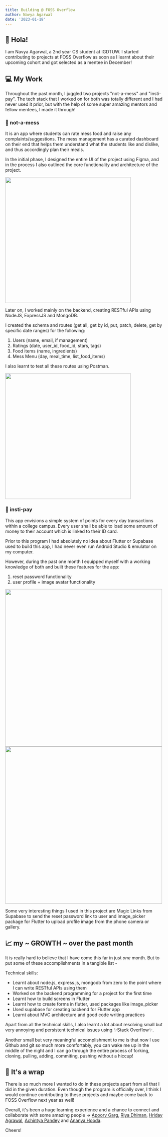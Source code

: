 ```yaml
---
title: Building @ FOSS Overflow
author: Navya Agarwal
date: '2023-01-18'
---
```


## 👋 Hola!

I am Navya Agarwal, a 2nd year CS student at IGDTUW. I started contributing to projects at FOSS Overflow as soon as I learnt about their upcoming cohort and got selected as a mentee in December!

## 💻 My Work

Throughout the past month, I juggled two projects "not-a-mess" and "insti-pay". The tech stack that I worked on for both was totally different and I had never used it prior, but with the help of some super amazing mentors and fellow mentees, I made it through!

### 🍛	not-a-mess

It is an app where students can rate mess food and raise any complaints/suggestions. The mess management has a curated dashboard on their end that helps them understand what the students like and dislike, and thus accordingly plan their meals.

In the initial phase, I designed the entire UI of the project using Figma, and in the process I also outlined the core functionality and architecture of the project.

<img src="https://user-images.githubusercontent.com/82928853/213011998-93ff40ee-66a5-4e03-ae2c-2424ab30c832.png" height=400 />

Later on, I worked mainly on the backend, creating RESTful APIs using NodeJS, ExpressJS and MongoDB.

I created the schema and routes (get all, get by id, put, patch, delete, get by specific date ranges) for the following:

1. Users (name, email, if management)
2. Ratings (date, user_id, food_id, stars, tags)
3. Food items (name, ingredients)
4. Mess Menu (day, meal_time, list_food_items)

I also learnt to test all these routes using Postman.

<img src="https://user-images.githubusercontent.com/82928853/213014136-5f2cf9cb-e42a-4ba5-8412-c68d31c82b71.png" height=400 />


### 💸 insti-pay

This app envisions a simple system of points for every day transactions within a college campus. Every user shall be able to load some amount of money to their account which is linked to their ID card.

Prior to this program I had absolutely no idea about Flutter or Supabase used to build this app, I had never even run Android Studio & emulator on my computer.

However, during the past one month I equipped myself with a working knowledge of both and built these features for the app: 
1. reset password functionality
2. user profile + image avatar functionality

<p float="left">
  <img src="https://user-images.githubusercontent.com/82928853/213016539-2a29feb8-eac9-4e1d-84a1-f912aea1aca9.png" height=500 />
  
  <img src="https://user-images.githubusercontent.com/82928853/213014887-56e0f54f-b613-4721-9117-c9f626f38d56.png" height=500 />
</p>


Some very interesting things I used in this project are Magic Links from Supabase to send the reset password link to user and image_picker package for Flutter to upload profile image from the phone camera or gallery.

## 📈 my ~ GROWTH ~ over the past month

It is really hard to believe that I have come this far in just _one_ month. But to put some of these accomplishments in a tangible list -

Technical skills:
- Learnt about node.js, express.js, mongodb from zero to the point where I can write RESTful APIs using them
- Worked on the backend programming for a project for the first time
- Learnt how to build screens in Flutter
- Learnt how to create forms in flutter, used packages like image_picker
- Used supabase for creating backend for Flutter app
- Learnt about MVC architecture and good code writing practices

Apart from all the technical skills, I also learnt a lot about resolving small but very annoying and persistent technical issues using ✨Stack Overflow✨.

Another small but very meaningful accomplishment to me is that now I use Github and git so much more comfortably, you can wake me up in the middle of the night and I can go through the entire process of forking, cloning, pulling, adding, commiting, pushing without a hiccup!

## 🎀 It's a wrap

There is so much more I wanted to do in these projects apart from all that I did in the given duration. Even though the program is officially over, I think I would continue contributing to these projects and maybe come back to FOSS Overflow next year as well!

Overall, it's been a huge learning experience and a chance to connect and collaborate with some amazing people -> [Apoorv Garg](https://github.com/Apoorvgarg-creator), [Riya Dhiman](https://github.com/riya107), [Hriday Agrawal](https://github.com/HridayAg0102), [Achintya Pandey](https://github.com/badger751) and [Ananya Hooda](https://github.com/Ananyaiitbhilai).

Cheers!
